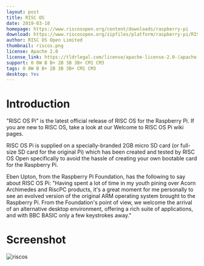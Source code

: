 ```yaml
---
layout: post
title: RISC OS
date: 2019-03-10
homepage: https://www.riscosopen.org/content/downloads/raspberry-pi
download: https://www.riscosopen.org/zipfiles/platform/raspberry-pi/RISCOSPi.5.24.zip?1524211626
author: RISC OS Open Limited 
thumbnail: riscos.png
license: Apache 2.0
license_link: https://tldrlegal.com/license/apache-license-2.0-(apache-2.0)
support: 0 0W B B+ 2B 3B 3B+ CM1 CM3
tags: 0 0W B B+ 2B 3B 3B+ CM1 CM3
desktop: Yes
---
```


# Introduction

"RISC OS Pi" is the latest official release of RISC OS for the Raspberry Pi. If you are new to RISC OS, take a look at our Welcome to RISC OS Pi wiki pages.

RISC OS Pi is supplied on a specially-branded 2GB micro SD card (or full-size SD card for the original Pi) which has been created and tested by RISC OS Open specifically to avoid the hassle of creating your own bootable card for the Raspberry Pi.

Eben Upton, from the Raspberry Pi Foundation, has the following to say about RISC OS Pi: "Having spent a lot of time in my youth pining over Acorn Archimedes and RiscPC products, it's a great moment for me personally to see an evolved version of the original ARM operating system brought to the Raspberry Pi. From the Foundation's point of view, we welcome the arrival of an alternative desktop environment, offering a rich suite of applications, and with BBC BASIC only a few keystrokes away."

# Screenshot

![riscos](https://raw.githubusercontent.com/rpisystem/RPiSystem.github.io/master/thumbnails/Screenshot/riscos.jpg)
